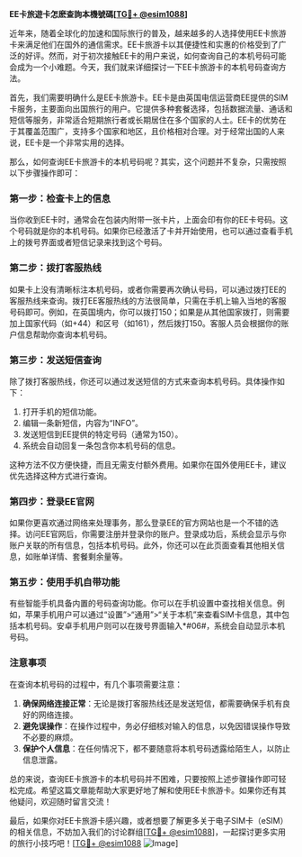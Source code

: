 **EE卡旅遊卡怎麽查詢本機號碼[[TG💪+ @esim1088](https://t.me/s/esim1088)]**

近年来，随着全球化的加速和国际旅行的普及，越来越多的人选择使用EE卡旅游卡来满足他们在国外的通信需求。EE卡旅游卡以其便捷性和实惠的价格受到了广泛的好评。然而，对于初次接触EE卡的用户来说，如何查询自己的本机号码可能会成为一个小难题。今天，我们就来详细探讨一下EE卡旅游卡的本机号码查询方法。

首先，我们需要明确什么是EE卡旅游卡。EE卡是由英国电信运营商EE提供的SIM卡服务，主要面向出国旅行的用户。它提供多种套餐选择，包括数据流量、通话和短信等服务，非常适合短期旅行者或长期居住在多个国家的人士。EE卡的优势在于其覆盖范围广，支持多个国家和地区，且价格相对合理。对于经常出国的人来说，EE卡是一个非常实用的选择。

那么，如何查询EE卡旅游卡的本机号码呢？其实，这个问题并不复杂，只需按照以下步骤操作即可：

### **第一步：检查卡上的信息**
当你收到EE卡时，通常会在包装内附带一张卡片，上面会印有你的EE卡号码。这个号码就是你的本机号码。如果你已经激活了卡并开始使用，也可以通过查看手机上的拨号界面或者短信记录来找到这个号码。

### **第二步：拨打客服热线**
如果卡上没有清晰标注本机号码，或者你需要再次确认号码，可以通过拨打EE的客服热线来查询。拨打EE客服热线的方法很简单，只需在手机上输入当地的客服号码即可。例如，在英国境内，你可以拨打150；如果是从其他国家拨打，则需要加上国家代码（如+44）和区号（如161），然后拨打150。客服人员会根据你的账户信息帮助你查询本机号码。

### **第三步：发送短信查询**
除了拨打客服热线，你还可以通过发送短信的方式来查询本机号码。具体操作如下：
1. 打开手机的短信功能。
2. 编辑一条新短信，内容为“INFO”。
3. 发送短信到EE提供的特定号码（通常为150）。
4. 系统会自动回复一条包含你本机号码的信息。

这种方法不仅方便快捷，而且无需支付额外费用。如果你在国外使用EE卡，建议优先选择这种方式进行查询。

### **第四步：登录EE官网**
如果你更喜欢通过网络来处理事务，那么登录EE的官方网站也是一个不错的选择。访问EE官网后，你需要注册并登录你的账户。登录成功后，系统会显示与你账户关联的所有信息，包括本机号码。此外，你还可以在此页面查看其他相关信息，如账单详情、套餐剩余量等。

### **第五步：使用手机自带功能**
有些智能手机具备内置的号码查询功能。你可以在手机设置中查找相关信息。例如，苹果手机用户可以通过“设置”>“通用”>“关于本机”来查看SIM卡信息，其中包括本机号码。安卓手机用户则可以在拨号界面输入*#06#，系统会自动显示本机号码。

### **注意事项**
在查询本机号码的过程中，有几个事项需要注意：
1. **确保网络连接正常**：无论是拨打客服热线还是发送短信，都需要确保手机有良好的网络连接。
2. **避免误操作**：在操作过程中，务必仔细核对输入的信息，以免因错误操作导致不必要的麻烦。
3. **保护个人信息**：在任何情况下，都不要随意将本机号码透露给陌生人，以防止信息泄露。

总的来说，查询EE卡旅游卡的本机号码并不困难，只要按照上述步骤操作即可轻松完成。希望这篇文章能帮助大家更好地了解和使用EE卡旅游卡。如果你还有其他疑问，欢迎随时留言交流！

最后，如果你对EE卡旅游卡感兴趣，或者想要了解更多关于电子SIM卡（eSIM）的相关信息，不妨加入我们的讨论群组[[TG💪+ @esim1088](https://t.me/s/esim1088)]，一起探讨更多实用的旅行小技巧吧！[[TG💪+ @esim1088](https://t.me/s/esim1088) ![Image](https://i.postimg.cc/4NQfJmqS/Snipaste-2025-05-13-00-14-12.png)]